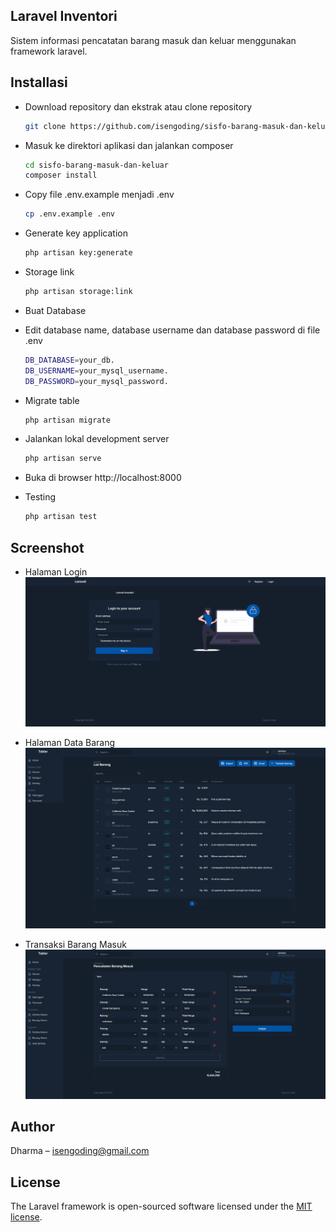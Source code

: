 ## Laravel Inventori

Sistem informasi pencatatan barang masuk dan keluar menggunakan framework laravel. 

## Installasi
- Download repository dan ekstrak atau clone repository
	```sh
	git clone https://github.com/isengoding/sisfo-barang-masuk-dan-keluar.git
	```
- Masuk ke direktori aplikasi dan jalankan composer
	```sh
	cd sisfo-barang-masuk-dan-keluar
	composer install
	```
 - Copy file .env.example menjadi .env
	```sh
	cp .env.example .env
	```
- Generate key application
	```sh
	php artisan key:generate
	```
 - Storage link
	```sh
	php artisan storage:link
	```
- Buat Database
- Edit database name, database username dan database password di file .env
    ```sh
	DB_DATABASE=your_db.
    DB_USERNAME=your_mysql_username.
    DB_PASSWORD=your_mysql_password.
	```
- Migrate table
	```sh
	php artisan migrate
	```
- Jalankan lokal development server
    ```sh
	php artisan serve
	```
- Buka di browser http://localhost:8000

- Testing
    ```sh
	php artisan test
	```
## Screenshot
- Halaman Login
![Alt text](/screenshot/login.png "login page")

- Halaman Data Barang
![Alt text](/screenshot/data-barang.png "login page")

- Transaksi Barang Masuk
![Alt text](/screenshot/transaksi-barang-masuk.png "login page")

 ## Author
Dharma – isengoding@gmail.com

## License

The Laravel framework is open-sourced software licensed under the [MIT license](https://opensource.org/licenses/MIT).
